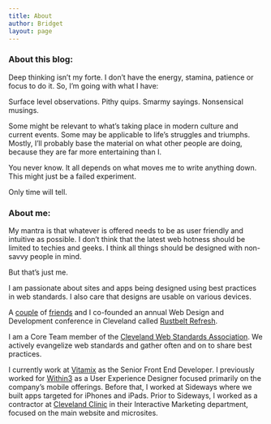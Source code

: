 ```yaml
---
title: About
author: Bridget
layout: page
---
```

### About this blog:

Deep thinking isn’t my forte. I don’t have the energy, stamina, patience or focus to do it. So, I’m going with what I have:

Surface level observations. Pithy quips. Smarmy sayings. Nonsensical musings.

Some might be relevant to what’s taking place in modern culture and current events. Some may be applicable to life’s struggles and triumphs. Mostly, I&#8217;ll probably base the material on what other people are doing, because they are far more entertaining than I.

You never know. It all depends on what moves me to write anything down. This might just be a failed experiment.

Only time will tell.

### About me:

My mantra is that whatever is offered needs to be as user friendly and intuitive as possible. I don&#8217;t think that the latest web hotness should be limited to techies and geeks. I think all things should be designed with non-savvy people in mind.

But that&#8217;s just me.

I am passionate about sites and apps being designed using best practices in web standards. I also care that designs are usable on various devices.

A [couple][1] of [friends][2] and I co-founded an annual Web Design and Development conference in Cleveland called [Rustbelt Refresh][3].

I am a Core Team member of the [Cleveland Web Standards Association][4]. We actively evangelize web standards and gather often and on to share best practices.

I currently work at [Vitamix][5] as the Senior Front End Developer. I previously worked for [Within3][6] as a User Experience Designer focused primarily on the company&#8217;s mobile offerings. Before that, I worked at Sideways where we built apps targeted for iPhones and iPads. Prior to Sideways, I worked as a contractor at [Cleveland Clinic][7] in their Interactive Marketing department, focused on the main website and microsites.

 [1]: http://colbowdesign.com/
 [2]: http://braddielman.com/
 [3]: http://rustbeltrefresh.com/
 [4]: http://www.clevelandwebstandards.org/
 [5]: http://www.vitamix.com
 [6]: https://www.within3.com/
 [7]: http://my.clevelandclinic.org/default.aspx